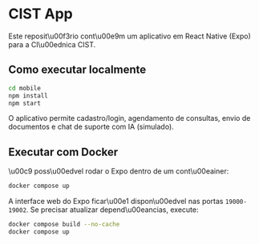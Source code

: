 # CIST App

Este reposit\u00f3rio cont\u00e9m um aplicativo em React Native (Expo) para a Cl\u00ednica CIST.

## Como executar localmente

```bash
cd mobile
npm install
npm start
```

O aplicativo permite cadastro/login, agendamento de consultas, envio de documentos e chat de suporte com IA (simulado).

## Executar com Docker

\u00c9 poss\u00edvel rodar o Expo dentro de um cont\u00eainer:

```bash
docker compose up
```

A interface web do Expo ficar\u00e1 dispon\u00edvel nas portas `19000-19002`.
Se precisar atualizar depend\u00eancias, execute:

```bash
docker compose build --no-cache
docker compose up
```
